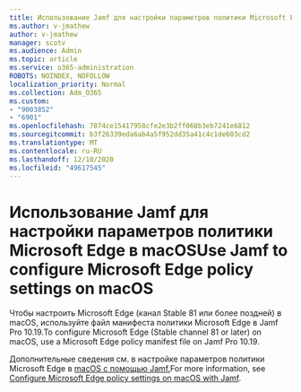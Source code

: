 ```yaml
---
title: Использование Jamf для настройки параметров политики Microsoft Edge в macOS
ms.author: v-jmathew
author: v-jmathew
manager: scotv
ms.audience: Admin
ms.topic: article
ms.service: o365-administration
ROBOTS: NOINDEX, NOFOLLOW
localization_priority: Normal
ms.collection: Adm_O365
ms.custom:
- "9003852"
- "6901"
ms.openlocfilehash: 7874ce15417958cfe2e3b2ff068b3eb7241e6812
ms.sourcegitcommit: b3f26339eda6ab4a5f952dd35a41c4c1de603cd2
ms.translationtype: MT
ms.contentlocale: ru-RU
ms.lasthandoff: 12/10/2020
ms.locfileid: "49617545"
---
```

# <a name="use-jamf-to-configure-microsoft-edge-policy-settings-on-macos"></a><span data-ttu-id="9db8a-102">Использование Jamf для настройки параметров политики Microsoft Edge в macOS</span><span class="sxs-lookup"><span data-stu-id="9db8a-102">Use Jamf to configure Microsoft Edge policy settings on macOS</span></span>

<span data-ttu-id="9db8a-103">Чтобы настроить Microsoft Edge (канал Stable 81 или более поздней) в macOS, используйте файл манифеста политики Microsoft Edge в Jamf Pro 10.19.</span><span class="sxs-lookup"><span data-stu-id="9db8a-103">To configure Microsoft Edge (Stable channel 81 or later) on macOS, use a Microsoft Edge policy manifest file on Jamf Pro 10.19.</span></span>

<span data-ttu-id="9db8a-104">Дополнительные сведения см. в настройке параметров политики Microsoft Edge в [macOS с помощью Jamf.](https://go.microsoft.com/fwlink/?linkid=2134761)</span><span class="sxs-lookup"><span data-stu-id="9db8a-104">For more information, see [Configure Microsoft Edge policy settings on macOS with Jamf](https://go.microsoft.com/fwlink/?linkid=2134761).</span></span>
